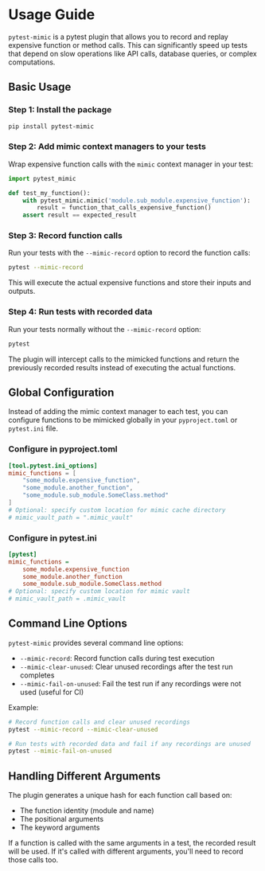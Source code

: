 # Usage Guide

`pytest-mimic` is a pytest plugin that allows you to record and replay expensive function or method calls. This can significantly speed up tests that depend on slow operations like API calls, database queries, or complex computations.

## Basic Usage

### Step 1: Install the package

```bash
pip install pytest-mimic
```

### Step 2: Add mimic context managers to your tests

Wrap expensive function calls with the `mimic` context manager in your test:

```python
import pytest_mimic

def test_my_function():
    with pytest_mimic.mimic('module.sub_module.expensive_function'):
        result = function_that_calls_expensive_function()
    assert result == expected_result
```

### Step 3: Record function calls

Run your tests with the `--mimic-record` option to record the function calls:

```bash
pytest --mimic-record
```

This will execute the actual expensive functions and store their inputs and outputs.

### Step 4: Run tests with recorded data

Run your tests normally without the `--mimic-record` option:

```bash
pytest
```

The plugin will intercept calls to the mimicked functions and return the previously recorded results instead of executing the actual functions.

## Global Configuration

Instead of adding the mimic context manager to each test, you can configure functions to be mimicked globally in your `pyproject.toml` or `pytest.ini` file.

### Configure in pyproject.toml

```toml
[tool.pytest.ini_options]
mimic_functions = [
    "some_module.expensive_function",
    "some_module.another_function", 
    "some_module.sub_module.SomeClass.method"
]
# Optional: specify custom location for mimic cache directory
# mimic_vault_path = ".mimic_vault"
```

### Configure in pytest.ini

```ini
[pytest]
mimic_functions =
    some_module.expensive_function
    some_module.another_function
    some_module.sub_module.SomeClass.method
# Optional: specify custom location for mimic vault
# mimic_vault_path = .mimic_vault
```

## Command Line Options

`pytest-mimic` provides several command line options:

- `--mimic-record`: Record function calls during test execution
- `--mimic-clear-unused`: Clear unused recordings after the test run completes
- `--mimic-fail-on-unused`: Fail the test run if any recordings were not used (useful for CI)

Example:

```bash
# Record function calls and clear unused recordings
pytest --mimic-record --mimic-clear-unused

# Run tests with recorded data and fail if any recordings are unused
pytest --mimic-fail-on-unused
```

## Handling Different Arguments

The plugin generates a unique hash for each function call based on:
- The function identity (module and name)
- The positional arguments
- The keyword arguments

If a function is called with the same arguments in a test, the recorded result will be used. If it's called with different arguments, you'll need to record those calls too.